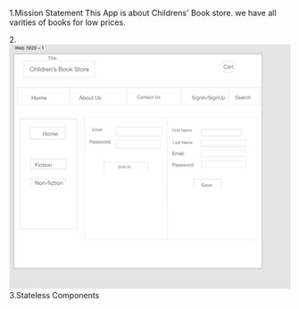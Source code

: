 1.Mission Statement
This App is  about Childrens' Book store.
we have all varities of books for low prices.

2.![wireframe](./Screen%20Shot%202020-04-21%20at%202.13.55%20PM.png)
3.Stateless Components


